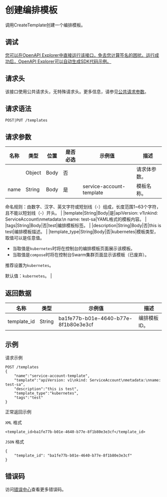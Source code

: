 # 创建编排模板

调用CreateTemplate创建一个编排模板。

## 调试

[您可以在OpenAPI Explorer中直接运行该接口，免去您计算签名的困扰。运行成功后，OpenAPI Explorer可以自动生成SDK代码示例。](https://api.aliyun.com/#product=CS&api=CreateTemplate&type=ROA&version=2015-12-15)

## 请求头

该接口使用公共请求头，无特殊请求头。更多信息，请参见[公共请求参数](~~167755~~)。

## 请求语法

```
POST|PUT /templates 
```

## 请求参数

|名称|类型|位置|是否必选|示例值|描述|
|--|--|--|----|---|--|
| |Object|Body|否| |请求体参数。 |
|name|String|Body|是|service-account-template|模板名称。

 命名规则：由数字、汉字、英文字符或短划线（-）组成，长度范围1~63个字符，且不能以短划线（-）开头。 |
|template|String|Body|是|apiVersion: v1\\nkind: ServiceAccount\\nmetadata:\\n name: test-sa|YAML格式的模板内容。 |
|tags|String|Body|否|test|编排模板标签。 |
|description|String|Body|否|this is test|编排模板描述。 |
|template\_type|String|Body|否|kubernetes|模板类型，取值可以是任意值。

 -   当取值是`kubernetes`时将在控制台的编排模板页面展示该模板。
-   当取值是`compose`时将在控制台Swarm集群页面显示该模板（已废弃）。

 推荐设置为`kubernetes`。

 默认值：`kubernetes`。 |

## 返回数据

|名称|类型|示例值|描述|
|--|--|---|--|
|template\_id|String|ba1fe77b-b01e-4640-b77e-8f1b80e3e3cf|编排模板ID。 |

## 示例

请求示例

```
POST /templates
{
    "name":"service-account-template",
    "template":"apiVersion: v1\nkind: ServiceAccount\nmetadata:\nname: test-sa",
    "description":"this is test",
    "template_type":"kubernetes",
    "tags":"test"
}
```

正常返回示例

`XML` 格式

```
<template_id>ba1fe77b-b01e-4640-b77e-8f1b80e3e3cf</template_id>
```

`JSON` 格式

```
{
    "template_id": "ba1fe77b-b01e-4640-b77e-8f1b80e3e3cf"
}
```

## 错误码

访问[错误中心](https://error-center.aliyun.com/status/product/CS)查看更多错误码。

